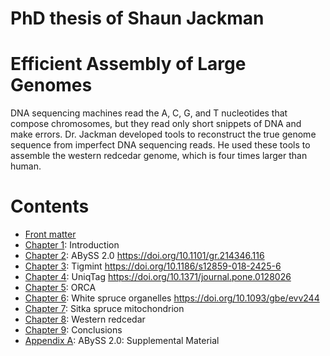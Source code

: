 # PhD thesis of Shaun Jackman

# Efficient Assembly of Large Genomes

DNA sequencing machines read the A, C, G, and T nucleotides that compose chromosomes, but they read only short snippets of DNA and make errors. Dr. Jackman developed tools to reconstruct the true genome sequence from imperfect DNA sequencing reads. He used these tools to assemble the western redcedar genome, which is four times larger than human.

# Contents

- [Front matter](frontmatter.md)
- [Chapter 1](introduction.md): Introduction
- [Chapter 2](abyss2.md): ABySS 2.0 <https://doi.org/10.1101/gr.214346.116>
- [Chapter 3](tigmint.md): Tigmint <https://doi.org/10.1186/s12859-018-2425-6>
- [Chapter 4](uniqtag.md): UniqTag <https://doi.org/10.1371/journal.pone.0128026>
- [Chapter 5](orca.md): ORCA
- [Chapter 6](whitespruce.md): White spruce organelles <https://doi.org/10.1093/gbe/evv244>
- [Chapter 7](psitchensismt.md): Sitka spruce mitochondrion
- [Chapter 8](redcedar.md): Western redcedar
- [Chapter 9](conclusions.md): Conclusions
- [Appendix A](abyss2-appendix.md): ABySS 2.0: Supplemental Material
